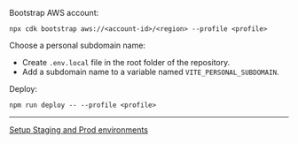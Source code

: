 Bootstrap AWS account:

`npx cdk bootstrap aws://<account-id>/<region> --profile <profile>`

Choose a personal subdomain name:

* Create `.env.local` file in the root folder of the repository.
* Add a subdomain name to a variable named `VITE_PERSONAL_SUBDOMAIN`.

Deploy:

`npm run deploy -- --profile <profile>`

----

[Setup Staging and Prod environments](README-prod-setup.md)

